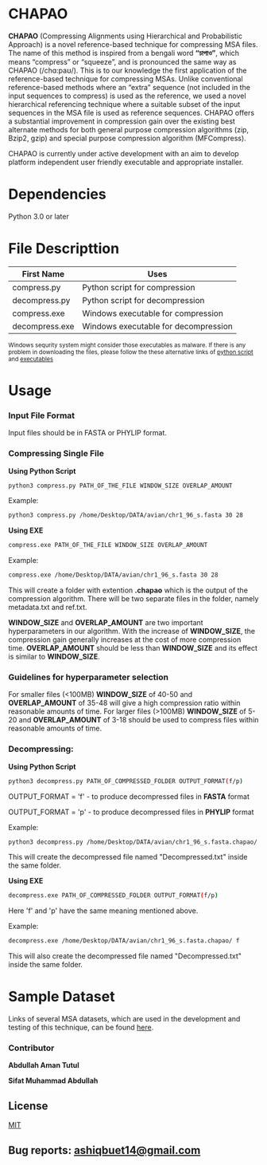 # CHAPAO
**CHAPAO** (Compressing  Alignments  using  Hierarchical  and  Probabilistic  Approach) is a novel reference-based technique for compressing MSA files. The name of this method is inspired from a bengali word **“চাপাও”**, which means “compress” or “squeeze”, and is pronounced the same way as CHAPAO (/chɑ:paʊ/). This is to our knowledge the first application of the reference-based technique for compressing MSAs. Unlike conventional reference-based methods where an “extra” sequence (not included in the input sequences to compress) is used as the reference, we used a novel hierarchical referencing technique where a suitable subset of the input sequences in the MSA file is used as reference sequences. CHAPAO offers a substantial improvement in compression gain over the existing best alternate methods for both general purpose compression algorithms (zip, Bzip2, gzip) and special purpose compression algorithm (MFCompress).

CHAPAO is currently under active development with an aim to develop platform independent user friendly executable and appropriate installer. 

# Dependencies 
Python 3.0 or later

# File Descripttion
| First Name    | Uses          |
| ------------- | ------------- |
| compress.py   | Python script for compression  |
| decompress.py |  Python script for decompression  |
| compress.exe  | Windows executable for compression  |
| decompress.exe  | Windows executable for decompression  |

<sup>Windows sequrity system might consider those executables as malware. If there is any problem in downloading the files, please follow the these alternative links of [python script](https://drive.google.com/drive/folders/1P4cwftp9Pr7oZ87wGLmu_cxTeTDQDVgV?usp=sharing) and [executables](https://drive.google.com/drive/folders/1A10qPlQ4lXjHEr-zKdzGCZiuguB8mUDh?usp=sharing) </sup>
# Usage 
### Input File Format
Input files should be in FASTA or PHYLIP format.

### Compressing Single File

**Using Python Script**
```bash
python3 compress.py PATH_OF_THE_FILE WINDOW_SIZE OVERLAP_AMOUNT
```
Example:
```bash
python3 compress.py /home/Desktop/DATA/avian/chr1_96_s.fasta 30 28
```

**Using EXE**
```bash
compress.exe PATH_OF_THE_FILE WINDOW_SIZE OVERLAP_AMOUNT
```
Example:
```bash
compress.exe /home/Desktop/DATA/avian/chr1_96_s.fasta 30 28
```

This will create a folder with extention **.chapao** which is the output of the compression algorithm. There will be two separate files in the folder, namely metadata.txt and ref.txt.

**WINDOW_SIZE** and **OVERLAP_AMOUNT** are two important hyperparameters in our algorithm.  With the increase of **WINDOW_SIZE**, the compression gain generally increases at the cost of more compression time. **OVERLAP_AMOUNT** should be less than **WINDOW_SIZE** and its effect is similar to  **WINDOW_SIZE**.

### Guidelines for hyperparameter selection
For smaller files (<100MB) **WINDOW_SIZE** of 40-50 and **OVERLAP_AMOUNT** of 35-48 will give a high compression ratio within reasonable amounts of time.
For larger files (>100MB) **WINDOW_SIZE** of 5-20 and **OVERLAP_AMOUNT** of 3-18 should be used to compress files within reasonable amounts of time.



### Decompressing:

**Using Python Script**

```bash
python3 decompress.py PATH_OF_COMPRESSED_FOLDER OUTPUT_FORMAT(f/p)
```

OUTPUT_FORMAT = 'f' - to produce decompressed files in **FASTA** format

OUTPUT_FORMAT = 'p' - to produce decompressed files in **PHYLIP** format

Example:
```bash
python3 decompress.py /home/Desktop/DATA/avian/chr1_96_s.fasta.chapao/ f
```

This will create the decompressed file named "Decompressed.txt" inside the same folder.

**Using EXE**

```bash
decompress.exe PATH_OF_COMPRESSED_FOLDER OUTPUT_FORMAT(f/p)
```

Here 'f' and 'p' have the same meaning mentioned above.

Example:
```bash
decompress.exe /home/Desktop/DATA/avian/chr1_96_s.fasta.chapao/ f
```
This will also create the decompressed file named "Decompressed.txt" inside the same folder.

# Sample Dataset
Links of several MSA datasets, which are used in the development and testing of this technique, can be found [here](https://drive.google.com/file/d/1pIBNOJEmtN-sjwPjj_bLs8byx3dcEkek/view?usp=sharing).
### Contributor
**Abdullah Aman Tutul**

**Sifat Muhammad Abdullah**
## License
[MIT](https://choosealicense.com/licenses/mit/)

## Bug reports: ashiqbuet14@gmail.com
